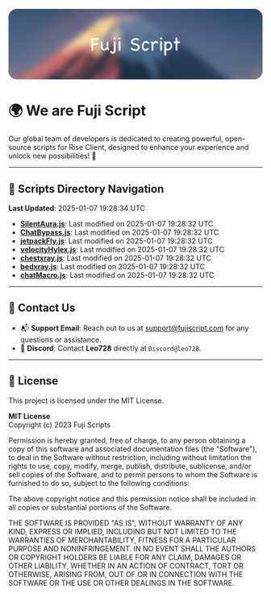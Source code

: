 ![Banner](.github/b.webp)

# 🌍 **We are Fuji Script**

Our global team of developers is dedicated to creating powerful, open-source scripts for Rise Client, designed to enhance your experience and unlock new possibilities! 🌟

---
<!-- SCRIPTS_NAVIGATION_START -->
## 📂 **Scripts Directory Navigation**

**Last Updated**: 2025-01-07 19:28:34 UTC

- **[SilentAura.js](scripts/SilentAura.js)**: Last modified on 2025-01-07 19:28:32 UTC
- **[ChatBypass.js](scripts/ChatBypass.js)**: Last modified on 2025-01-07 19:28:32 UTC
- **[jetpackFly.js](scripts/jetpackFly.js)**: Last modified on 2025-01-07 19:28:32 UTC
- **[velocityHylex.js](scripts/velocityHylex.js)**: Last modified on 2025-01-07 19:28:32 UTC
- **[chestxray.js](scripts/chestxray.js)**: Last modified on 2025-01-07 19:28:32 UTC
- **[bedxray.js](scripts/bedxray.js)**: Last modified on 2025-01-07 19:28:32 UTC
- **[chatMacro.js](scripts/chatMacro.js)**: Last modified on 2025-01-07 19:28:32 UTC

<!-- SCRIPTS_NAVIGATION_END -->

---

## 💬 **Contact Us**  
- 📬 **Support Email**: Reach out to us at [support@fujiscript.com](mailto:support@fujiscript.com) for any questions or assistance.  
- 💬 **Discord**: Contact **Leo728** directly at `Discord@leo728`.

---

## 📜 **License**

This project is licensed under the MIT License.  

**MIT License**  
Copyright (c) 2023 Fuji Scripts  

Permission is hereby granted, free of charge, to any person obtaining a copy of this software and associated documentation files (the "Software"), to deal in the Software without restriction, including without limitation the rights to use, copy, modify, merge, publish, distribute, sublicense, and/or sell copies of the Software, and to permit persons to whom the Software is furnished to do so, subject to the following conditions:  

The above copyright notice and this permission notice shall be included in all copies or substantial portions of the Software.  

THE SOFTWARE IS PROVIDED "AS IS", WITHOUT WARRANTY OF ANY KIND, EXPRESS OR IMPLIED, INCLUDING BUT NOT LIMITED TO THE WARRANTIES OF MERCHANTABILITY, FITNESS FOR A PARTICULAR PURPOSE AND NONINFRINGEMENT. IN NO EVENT SHALL THE AUTHORS OR COPYRIGHT HOLDERS BE LIABLE FOR ANY CLAIM, DAMAGES OR OTHER LIABILITY, WHETHER IN AN ACTION OF CONTRACT, TORT OR OTHERWISE, ARISING FROM, OUT OF OR IN CONNECTION WITH THE SOFTWARE OR THE USE OR OTHER DEALINGS IN THE SOFTWARE.  
